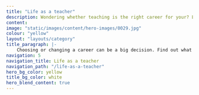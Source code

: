 ```yaml
---
title: "Life as a teacher"
description: Wondering whether teaching is the right career for your? Learn how rewarding life as a teacher can be, including pay, benefits, and career progression.
content:
image: "static/images/content/hero-images/0029.jpg"
colour: "yellow"
layout: "layouts/category"
title_paragraph: |-
    Choosing or changing a career can be a big decision. Find out what life is like as a teacher in England, including how varied and rewarding teaching can be.
navigation: 5
navigation_title: Life as a teacher
navigation_path: "/life-as-a-teacher"
hero_bg_color: yellow
title_bg_color: white
hero_blend_content: true
---
```

